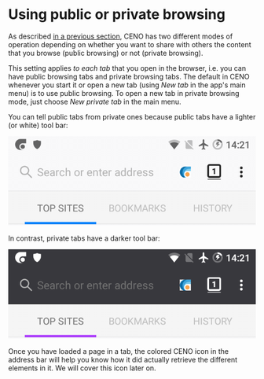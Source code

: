 # Using public or private browsing

As described [in a previous section](../concepts/public-private.md), CENO has two different modes of operation depending on whether you want to share with others the content that you browse (public browsing) or not (private browsing).

This setting applies *to each tab* that you open in the browser, i.e. you can have public browsing tabs and private browsing tabs.  The default in CENO whenever you start it or open a new tab (using *New tab* in the app's main menu) is to use public browsing.  To open a new tab in private browsing mode, just choose *New private tab* in the main menu.

You can tell public tabs from private ones because public tabs have a lighter (or white) tool bar:

![Figure: A public browsing tab](images/public-tab.png)

In contrast, private tabs have a darker tool bar:

![Figure: A private browsing tab](images/private-tab.png)

Once you have loaded a page in a tab, the colored CENO icon in the address bar will help you know how it did actually retrieve the different elements in it.  We will cover this icon later on.
